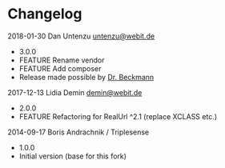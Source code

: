Changelog
=========

2018-01-30 Dan Untenzu <untenzu@webit.de>

  * 3.0.0
  * FEATURE Rename vendor
  * FEATURE Add composer
  * Release made possible by [Dr. Beckmann](https://www.dr-beckmann.de/)

2017-12-13 Lidia Demin <demin@webit.de>

  * 2.0.0
  * FEATURE Refactoring for RealUrl ^2.1 (replace XCLASS etc.)

2014-09-17 Boris Andrachnik / Triplesense

  * 1.0.0
  * Initial version (base for this fork)
